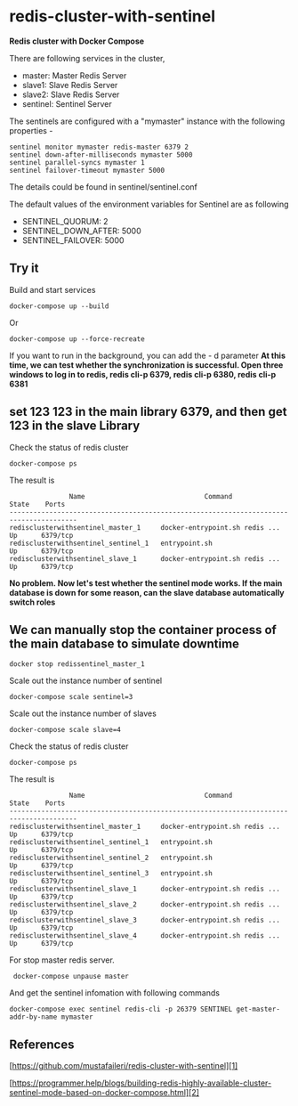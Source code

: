 # redis-cluster-with-sentinel
**Redis cluster with Docker Compose** 

There are following services in the cluster,

* master: Master Redis Server
* slave1:  Slave Redis Server
* slave2:  Slave Redis Server
* sentinel: Sentinel Server


The sentinels are configured with a "mymaster" instance with the following properties -

```
sentinel monitor mymaster redis-master 6379 2
sentinel down-after-milliseconds mymaster 5000
sentinel parallel-syncs mymaster 1
sentinel failover-timeout mymaster 5000
```

The details could be found in sentinel/sentinel.conf

The default values of the environment variables for Sentinel are as following

* SENTINEL_QUORUM: 2
* SENTINEL_DOWN_AFTER: 5000
* SENTINEL_FAILOVER: 5000



## Try it

Build and start services
```
docker-compose up --build
```
Or
```
docker-compose up --force-recreate
```
If you want to run in the background, you can add the - d parameter
**At this time, we can test whether the synchronization is successful. Open three windows to log in to redis, redis cli-p 6379, redis cli-p 6380, redis cli-p 6381**

## set 123 123 in the main library 6379, and then get 123 in the slave Library
Check the status of redis cluster
```
docker-compose ps
```
The result is 
```
               Name                              Command               State    Ports   
---------------------------------------------------------------------------------------
redisclusterwithsentinel_master_1     docker-entrypoint.sh redis ...   Up      6379/tcp 
redisclusterwithsentinel_sentinel_1   entrypoint.sh                    Up      6379/tcp 
redisclusterwithsentinel_slave_1      docker-entrypoint.sh redis ...   Up      6379/tcp 
```
**No problem. Now let's test whether the sentinel mode works. If the main database is down for some reason, can the slave database automatically switch roles**
## We can manually stop the container process of the main database to simulate downtime
```
docker stop redissentinel_master_1
```

Scale out the instance number of sentinel

```
docker-compose scale sentinel=3
```

Scale out the instance number of slaves

```
docker-compose scale slave=4
```

Check the status of redis cluster

```
docker-compose ps
```

The result is 

```
               Name                              Command               State    Ports   
---------------------------------------------------------------------------------------
redisclusterwithsentinel_master_1     docker-entrypoint.sh redis ...   Up      6379/tcp 
redisclusterwithsentinel_sentinel_1   entrypoint.sh                    Up      6379/tcp 
redisclusterwithsentinel_sentinel_2   entrypoint.sh                    Up      6379/tcp 
redisclusterwithsentinel_sentinel_3   entrypoint.sh                    Up      6379/tcp 
redisclusterwithsentinel_slave_1      docker-entrypoint.sh redis ...   Up      6379/tcp 
redisclusterwithsentinel_slave_2      docker-entrypoint.sh redis ...   Up      6379/tcp 
redisclusterwithsentinel_slave_3      docker-entrypoint.sh redis ...   Up      6379/tcp 
redisclusterwithsentinel_slave_4      docker-entrypoint.sh redis ...   Up      6379/tcp 
```

For stop master redis server.
```
 docker-compose unpause master
```
And get the sentinel infomation with following commands

```
docker-compose exec sentinel redis-cli -p 26379 SENTINEL get-master-addr-by-name mymaster
```

## References

[https://github.com/mustafaileri/redis-cluster-with-sentinel][1]

[https://programmer.help/blogs/building-redis-highly-available-cluster-sentinel-mode-based-on-docker-compose.html][2]



